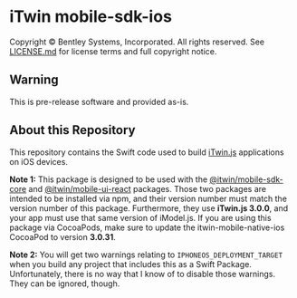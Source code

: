 # iTwin mobile-sdk-ios

Copyright © Bentley Systems, Incorporated. All rights reserved. See [LICENSE.md](./LICENSE.md) for license terms and full copyright notice.

## Warning

This is pre-release software and provided as-is.

## About this Repository

This repository contains the Swift code used to build [iTwin.js](http://www.itwinjs.org) applications on iOS devices.

__Note 1:__ This package is designed to be used with the [@itwin/mobile-sdk-core](https://github.com/iTwin/mobile-sdk-core) and [@itwin/mobile-ui-react](https://github.com/iTwin/mobile-ui-react) packages. Those two packages are intended to be installed via npm, and their version number must match the version number of this package. Furthermore, they use __iTwin.js 3.0.0__, and your app must use that same version of iModel.js. If you are using this package via CocoaPods, make sure to update the itwin-mobile-native-ios CocoaPod to version __3.0.31__.

__Note 2:__ You will get two warnings relating to `IPHONEOS_DEPLOYMENT_TARGET` when you build any project that includes this as a Swift Package. Unfortunately, there is no way that I know of to disable those warnings. They can be ignored, though.
